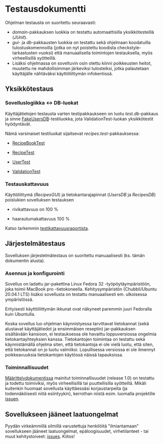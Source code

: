 # Testausdokumentti

Ohjelman testausta on suoritettu seuraavasti:

* _domain_-pakkauksen luokkia on testattu automaattisilla yksikkötesteillä (_JUnit_).
* _gui_- ja _db_-pakkausten luokkia on testattu sekä ohjelmaan koodatuilla tulostuskomennoilla (jotka on nyt poistettu koodista checkstyle-tarkastusten vuoksi) että manuaalisella toimintojen testauksella, myös virheellisillä syötteillä.
* Lisäksi ohjelmassa on soveltuvin osin otettu kiinni poikkeusten heitot, muutettu ne mahdollisimman järkeviksi tulosteiksi, jotka palautetaan käyttäjälle nähtäväksi käyttöliittymän infokentissä.


## Yksikkötestaus


### Sovelluslogiikka <-> DB-luokat

Käyttäjätietojen testausta varten testipakkaukseen on luotu _test.db_-pakkaus ja sinne [FakeUsersDB](https://github.com/a-bzzzz/ot-harjoitustyo/blob/master/SalaisetReseptit/src/test/java/test/db/FakeUsersDB.java)-testiluokka, jota ValidationTest-luokan yksikkötestit hyödyntävät.

Nämä varsinaiset testiluokat sijaitsevat _recipes.test_-pakkauksessa:

* [RecipeBookTest](https://github.com/a-bzzzz/ot-harjoitustyo/blob/master/SalaisetReseptit/src/test/java/recipes/test/RecipeBookTest.java)

* [RecipeTest](https://github.com/a-bzzzz/ot-harjoitustyo/blob/master/SalaisetReseptit/src/test/java/recipes/test/RecipeTest.java)

* [UserTest](https://github.com/a-bzzzz/ot-harjoitustyo/blob/master/SalaisetReseptit/src/test/java/recipes/test/UserTest.java)

* [ValidationTest](https://github.com/a-bzzzz/ot-harjoitustyo/blob/master/SalaisetReseptit/src/test/java/recipes/test/ValidationTest.java)


### Testauskattavuus

Käyttöliittymä (_RecipesGUI_) ja tietokantarajapinnat (_UsersDB_ ja _RecipesDB_) poislukien sovelluksen testauksen 

* rivikattavuus on 100 %

* haarautumakattavuus 100 %

Katso tarkemmin [testikattavuusraportista](https://github.com/a-bzzzz/ot-harjoitustyo/blob/master/dokumentaatio/testaus/testikattavuus_Recipes.pdf).


## Järjestelmätestaus

Sovelluksen järjestelmätestaus on suoritettu manuaalisesti (ks. tämän dokumentin alusta).


### Asennus ja konfigurointi

Sovellus on ladattu jar-pakettina Linux Fedora 32 -työpöytäympäristöön, joka toimii MacBook pro -tietokoneella. 
Kehitysympäristön (Chubbli/Ubuntu 20.04.1 LTS) lisäksi sovellusta on testattu manuaalisesti em. ulkoisessa ympäristössä. 

Erityisesti käyttöliittymän ikkunat ovat näkyneet paremmin juuri Fedoralla kuin Ubuntulla. 

Koska sovellus luo ohjelman käynnistyessa tarvittavat tietokannat (sekä alustavat käyttäjätiedot ja ensimmäisen reseptin) jar-pakkauksen sisältävään kansioon,
ei testauksessa ole havaittu loppuversiossa ongelmia tietokantayhteyksien kanssa. Tietokantojen toimintaa on testattu sekä käynnistämällä ohjelma siten,
että tietokantoja ei ole vielä luotu, että siten, että tietokannat on jo luotu valmiiksi. 
Lopullisessa versiossa ei ole ilmennyt poikkeavuuksia tietokantojen käytössä näissä tapauksissa.


### Toiminnallisuudet

[Määrittelydokumentissa](https://github.com/a-bzzzz/ot-harjoitustyo/blob/master/dokumentaatio/vaatimusmaarittely.md) mainitut toiminnallisuudet (release 1.0) on testattu ja todettu toimiviksi, myös virheellisillä tai puuttellisilla syötteillä.
Mikäli kuitenkin huomaat sovellusta käyttäessäsi korjaustarpeita (ja todennäköisesti niitä esiintyykin), kerrothan niistä esim. luomalla projektille [issuen](https://github.com/a-bzzzz/ot-harjoitustyo/issues). 

## Sovellukseen jääneet laatuongelmat

Pyydän virkeämmillä silmillä varustettuja henkilöitä "ilmiantamaan" sovellukseen jääneet laatuongelmat, epäloogisuudet, virhetilanteet - tai muut kehitystoiveet:
[issues](https://github.com/a-bzzzz/ot-harjoitustyo/issues). Kiitos!
